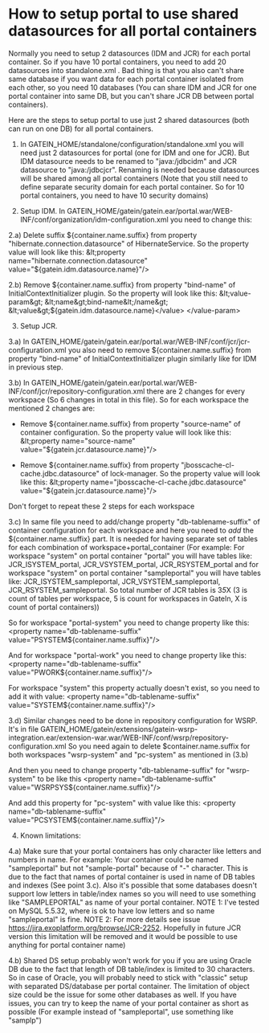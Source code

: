 How to setup portal to use shared datasources for all portal containers
=======================================================================

Normally you need to setup 2 datasources (IDM and JCR) for each portal container. So if you have 10 portal containers,
you need to add 20 datasources into standalone.xml . Bad thing is that you also can't share same database if you want data
for each portal container isolated from each other, so you need 10 databases (You can share IDM and JCR for one portal container into same DB,
but you can't share JCR DB between portal containers).

Here are the steps to setup portal to use just 2 shared datasources (both can run on one DB) for all portal containers.

1) In GATEIN_HOME/standalone/configuration/standalone.xml you will need just 2 datasources for portal (one for IDM and one for JCR).
But IDM datasource needs to be renamed to "java:/jdbcidm" and JCR datasource to "java:/jdbcjcr". Renaming is needed because
datasources will be shared among all portal containers (Note that you still need to define separate security domain for each portal
container. So for 10 portal containers, you need to have 10 security domains)

2) Setup IDM. In GATEIN_HOME/gatein/gatein.ear/portal.war/WEB-INF/conf/organization/idm-configuration.xml you need to change this:

2.a) Delete suffix ${container.name.suffix} from property "hibernate.connection.datasource" of HibernateService. So the property
value will look like this:
&lt;property name="hibernate.connection.datasource" value="${gatein.idm.datasource.name}"/&gt;

2.b) Remove ${container.name.suffix} from property "bind-name" of InitialContextInitializer plugin. So the property will look like this:
        &lt;value-param&gt;
          &lt;name&gt;bind-name&lt;/name&gt;
          &lt;value&gt;${gatein.idm.datasource.name}&lt;/value&gt;
        &lt;/value-param&gt;

3) Setup JCR.

3.a) In GATEIN_HOME/gatein/gatein.ear/portal.war/WEB-INF/conf/jcr/jcr-configuration.xml you also need to remove ${container.name.suffix} from
property "bind-name" of InitialContextInitializer plugin similarly like for IDM in previous step.

3.b) In GATEIN_HOME/gatein/gatein.ear/portal.war/WEB-INF/conf/jcr/repository-configuration.xml there are 2 changes for every workspace (So 6 changes in total in this file).
So for each workspace the mentioned 2 changes are:
- Remove ${container.name.suffix} from property "source-name" of container configuration. So the property value will look like this:
&lt;property name="source-name" value="${gatein.jcr.datasource.name}"/&gt;

- Remove ${container.name.suffix} from property "jbosscache-cl-cache.jdbc.datasource" of lock-manager. So the property value will look like this:
              &lt;property name="jbosscache-cl-cache.jdbc.datasource"
                        value="${gatein.jcr.datasource.name}"/&gt;

Don't forget to repeat these 2 steps for each workspace

3.c) In same file you need to add/change property "db-tablename-suffix" of container configuration for each workspace and here you need to _add_
the ${container.name.suffix} part. It is needed for having separate set of tables for each combination of workspace+portal_container
(For example: For workspace "system" on portal container "portal" you will have tables like:
JCR_ISYSTEM_portal, JCR_VSYSTEM_portal, JCR_RSYSTEM_portal
and for workspace "system" on portal container "sampleportal" you will have tables like: JCR_ISYSTEM_sampleportal, JCR_VSYSTEM_sampleportal, JCR_RSYSTEM_sampleportal.
So total number of JCR tables is 3*5*X (3 is count of tables per workspace, 5 is count for workspaces in GateIn, X is count of portal containers))

So for workspace "portal-system" you need to change property like this:
&lt;property name="db-tablename-suffix" value="PSYSTEM${container.name.suffix}"/&gt;

And for workspace "portal-work" you need to change property like this:
&lt;property name="db-tablename-suffix" value="PWORK${container.name.suffix}"/&gt;

For workspace "system" this property actually doesn't exist, so you need to add it with value:
&lt;property name="db-tablename-suffix" value="SYSTEM${container.name.suffix}"/&gt;

3.d) Similar changes need to be done in repository configuration for WSRP. It's in file GATEIN_HOME/gatein/extensions/gatein-wsrp-integration.ear/extension-war.war/WEB-INF/conf/wsrp/repository-configuration.xml
So you need again to delete $container.name.suffix for both workspaces "wsrp-system" and "pc-system" as mentioned in (3.b)

And then you need to change property "db-tablename-suffix" for "wsrp-system" to be like this
&lt;property name="db-tablename-suffix" value="WSRPSYS${container.name.suffix}"/&gt;

And add this property for "pc-system" with value like this:
&lt;property name="db-tablename-suffix" value="PCSYSTEM${container.name.suffix}"/&gt;

4) Known limitations:

4.a) Make sure that your portal containers has only character like letters and numbers in name.
For example: Your container could be named "sampleportal" but not "sample-portal" because of "-" character. This is due
to the fact that names of portal container is used in name of DB tables and indexes (See point 3.c).
Also it's possible that some databases doesn't support low letters in table/index names so you will need to use something like "SAMPLEPORTAL" as name of your portal container.
NOTE 1: I've tested on MySQL 5.5.32, where is ok to have low letters and so name "sampleportal" is fine.
NOTE 2: For more details see issue https://jira.exoplatform.org/browse/JCR-2252. Hopefully in future JCR version this limitation
will be removed and it would be possible to use anything for portal container name)

4.b) Shared DS setup probably won't work for you if you are using Oracle DB due to the fact that length of DB table/index is limited to 30 characters. So in case
 of Oracle, you will probably need to stick with "classic" setup with separated DS/database per portal container. The limitation of object size could be the issue
 for some other databases as well. If you have issues, you can try to keep the name of your portal container as short as possible
 (For example instead of "sampleportal", use something like "samplp")